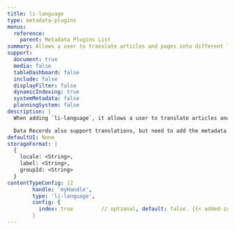 ```yaml
---
title: li-language
type: metadata-plugins
menus:
  reference:
    parent: Metadata Plugins List
summary: Allows a user to translate articles and pages into different languages.
support:
  document: true
  media: false
  tableDashboard: false
  include: false
  displayFilter: false
  dynamicIndexing: true
  systemMetadata: false
  planningSystem: false
description: |
  When adding `li-language`, it allows a user to translate articles and pages into different languages. Additionally you need to enable [translationWorkflow and requiredOnCreation]({{< ref "/reference/project-config/settings" >}}).

  Data Records also support translations, but need to add the metadata plugin [li-metadata-translations]({{< ref "/reference/document/metadata/plugins/li-metadata-translations" >}}).
defaultUI: None
storageFormat: |
  {
    locale: <String>,
    label: <String>,
    groupId: <String>
  }
contentTypeConfig: |2
        handle: 'myHandle',
        type: 'li-language',
        config: {
          index: true         // optional, default: false. {{< added-in "release-2023-07" >}}
        }
---
```

